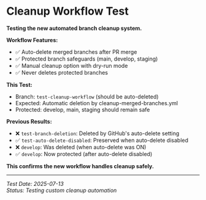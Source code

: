 # Cleanup Workflow Test

**Testing the new automated branch cleanup system.**

**Workflow Features:**
- ✅ Auto-delete merged branches after PR merge
- ✅ Protected branch safeguards (main, develop, staging)
- ✅ Manual cleanup option with dry-run mode
- ✅ Never deletes protected branches

**This Test:**
- Branch: `test-cleanup-workflow` (should be auto-deleted)
- Expected: Automatic deletion by cleanup-merged-branches.yml
- Protected: develop, main, staging should remain safe

**Previous Results:**
- ❌ `test-branch-deletion`: Deleted by GitHub's auto-delete setting
- ✅ `test-auto-delete-disabled`: Preserved when auto-delete disabled
- ❌ `develop`: Was deleted (when auto-delete was ON)
- ✅ `develop`: Now protected (after auto-delete disabled)

**This confirms the new workflow handles cleanup safely.**

---
*Test Date: 2025-07-13*  
*Status: Testing custom cleanup automation*